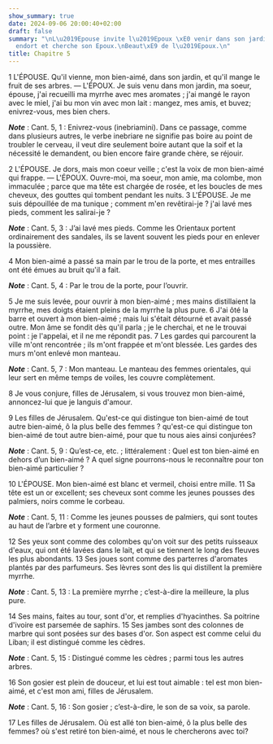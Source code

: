 ```yaml
---
show_summary: true
date: 2024-09-06 20:00:40+02:00
draft: false
summary: "\nL\u2019Epouse invite l\u2019Epoux \xE0 venir dans son jardin.\nElle s\u2019\
  endort et cherche son Epoux.\nBeaut\xE9 de l\u2019Epoux.\n"
title: Chapitre 5
---
```





1 L'ÉPOUSE. Qu'il vienne, mon bien-aimé, dans son jardin, et qu'il mange le fruit de ses arbres. — L'ÉPOUX. Je suis venu dans mon jardin, ma soeur, épouse, j'ai recueilli ma myrrhe avec mes aromates ; j'ai mangé le rayon avec le miel, j'ai bu mon vin avec mon lait : mangez, mes amis, et buvez; enivrez-vous, mes bien chers.

***Note*** :  Cant. 5, 1 : Enivrez-vous (inebriamini). Dans ce passage, comme dans plusieurs autres, le verbe inebriare ne signifie pas boire au point de troubler le cerveau, il veut dire seulement boire autant que la soif et la nécessité le demandent, ou bien encore faire grande chère, se réjouir.


2 L'ÉPOUSE. Je dors, mais mon coeur veille ; c'est la voix de mon bien-aimé qui frappe.
— L'ÉPOUX. Ouvre-moi, ma soeur, mon amie, ma colombe, mon immaculée ; parce que ma tête est chargée de rosée, et les boucles de mes cheveux, des gouttes qui tombent pendant les nuits. 3 L'ÉPOUSE. Je me suis dépouillée de ma tunique ; comment m'en revêtirai-je ? j'ai lavé mes pieds, comment les salirai-je ?

***Note*** :  Cant. 5, 3 : J’ai lavé mes pieds. Comme les Orientaux portent ordinairement des sandales, ils se lavent souvent les pieds pour en enlever la poussière.

4 Mon bien-aimé a passé sa main par le trou de la porte, et mes entrailles ont été émues au bruit qu'il a fait.

***Note*** :  Cant. 5, 4 : Par le trou de la porte, pour l’ouvrir.

5 Je me suis levée, pour ouvrir à mon bien-aimé ; mes mains distillaient la myrrhe, mes doigts étaient pleins de la myrrhe la plus pure. 6 J'ai ôté la barre et ouvert à mon bien-aimé ; mais lui s'était détourné et avait passé outre. Mon âme se fondit dès qu'il parla ; je le cherchai, et ne le trouvai point : je l'appelai, et il ne me répondit pas. 7 Les gardes qui parcourent la ville m'ont rencontrée ; ils m'ont frappée et m'ont blessée. Les gardes des murs m'ont enlevé mon manteau.

***Note*** :  Cant. 5, 7 : Mon manteau. Le manteau des femmes orientales, qui leur sert en même temps de voiles, les couvre complètement.

8 Je vous conjure, filles de Jérusalem, si vous trouvez mon bien-aimé, annoncez-lui que je languis d'amour.


9 Les filles de Jérusalem. Qu'est-ce qui distingue ton bien-aimé de tout autre bien-aimé, ô la plus belle des femmes ? qu'est-ce qui distingue ton bien-aimé de tout autre bien-aimé, pour que tu nous aies ainsi conjurées?

***Note*** :  Cant. 5, 9 : Qu’est-ce, etc. ; littéralement : Quel est ton bien-aimé en dehors d’un bien-aimé ? A quel signe pourrons-nous le reconnaître pour ton bien-aimé particulier ?


10 L'ÉPOUSE. Mon bien-aimé est blanc et vermeil, choisi entre mille. 11 Sa tête est un or excellent; ses cheveux sont comme les jeunes pousses des palmiers, noirs comme le corbeau.

***Note*** :  Cant. 5, 11 : Comme les jeunes pousses de palmiers, qui sont toutes au haut de l’arbre et y forment une couronne.

12 Ses yeux sont comme des colombes qu'on voit sur des petits ruisseaux d'eaux, qui ont été lavées dans le lait, et qui se tiennent le long des fleuves les plus abondants. 13 Ses joues sont comme des parterres d'aromates plantés par des parfumeurs. Ses lèvres sont des lis qui distillent la première myrrhe.

***Note*** :  Cant. 5, 13 : La première myrrhe ; c’est-à-dire la meilleure, la plus pure.

14 Ses mains, faites au tour, sont d'or, et remplies d'hyacinthes. Sa poitrine d'ivoire est parsemée de saphirs. 15 Ses jambes sont des colonnes de marbre qui sont posées sur des bases d'or. Son aspect est comme celui du Liban; il est distingué comme les cèdres.

***Note*** :  Cant. 5, 15 : Distingué comme les cèdres ; parmi tous les autres arbres.

16 Son gosier est plein de douceur, et lui est tout aimable : tel est mon bien-aimé, et c'est mon ami, filles de Jérusalem.

***Note*** :  Cant. 5, 16 : Son gosier ; c’est-à-dire, le son de sa voix, sa parole.

17 Les filles de Jérusalem. Où est allé ton bien-aimé, ô la plus belle des femmes? où s'est retiré ton bien-aimé, et nous le chercherons avec toi?

